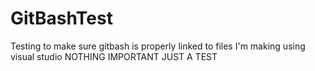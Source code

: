 # GitBashTest
Testing to make sure gitbash is properly linked to files I'm making using visual studio
NOTHING IMPORTANT JUST A TEST
